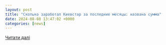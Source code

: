 ```yaml
---
layout: post
title: "Сколько заработал Киевстар за последние месяцы: названа сумма"
date: 2024-08-08 13:47:02 +0000
categories: [news]
---
```


[Читати далі](https://psm7.com/ru/company/kievstar/skilky-zarobyv-kyyivstar-za-ostanni-misyaczi-nazvano-sumu.html)
